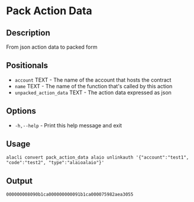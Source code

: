 # Pack Action Data

## Description

From json action data to packed form
## Positionals

* `account` TEXT - The name of the account that hosts the contract
* `name` TEXT - The name of the function that's called by this action
* `unpacked_action_data` TEXT - The action data expressed as json

## Options

* `-h,--help` - Print this help message and exit

## Usage

    alacli convert pack_action_data alaio unlinkauth '{"account":"test1", "code":"test2", "type":"alaioalaio"}'

## Output

    000000008090b1ca000000000091b1ca000075982aea3055